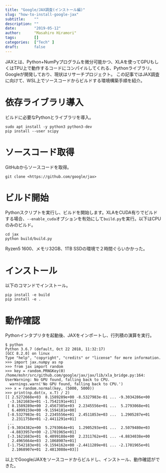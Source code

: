 ```yaml
---
title: "Google/JAX調査(インストール編)"
slug: "how-to-install-google-jax"
subtitle:    ""
description: ""
date:        "2019-05-12"
author:      "Masahiro Hiramori"
tags:        []
categories:  ["Tech" ]
draft:       false
---
```


JAXとは、Python+NumPyプログラムを微分可能かつ、XLAを使ってGPUもしくはTPU上で動作するコードにコンパイルしてくれる、Pythonライブラリ。Googleが開発しており、現状はリサーチプロジェクト。
この記事ではJAX調査に向けて、WSL上でソースコードからビルドする環境構築手順を紹介。

# 依存ライブラリ導入

ビルドに必要なPythonとライブラリを導入。

```
sudo apt install -y python3 python3-dev
pip install --user scipy
```

# ソースコード取得

GitHubからソースコードを取得。

```
git clone <https://github.com/google/jax>
```

# ビルド開始

Pythonスクリプトを実行し、ビルドを開始します。XLAをCUDA有りでビルドする場合、`--enable_cuda`オプションを有効にして`build.py`を実行。以下はCPUのみのビルド。

```
cd jax
python build/build.py
```

Ryzen5 1600、メモリ32GB、1TB SSDの環境で２時間ぐらいかかった。

# インストール

以下のコマンドでインストール。

```
pip install -e build
pip install -e .
```

# 動作確認

Pythonインタプリタを起動後、JAXをインポートし、行列積の演算を実行。

```
$ python
Python 3.6.7 (default, Oct 22 2018, 11:32:17)
[GCC 8.2.0] on linux
Type "help", "copyright", "credits" or "license" for more information.
>>> import jax.numpy as np
>>> from jax import random
>>> key = random.PRNGKey(0)
/home/mshr/src/github.com/google/jax/jax/lib/xla_bridge.py:164: UserWarning: No GPU found, falling back to CPU.
  warnings.warn('No GPU found, falling back to CPU.')
>>> x = random.normal(key, (5000, 5000))
>>> print(np.dot(x, x.T) / 2)
[[ 2.5272668e+03  8.1589289e+00 -8.5327983e-01 ... -9.3034286e+00
  -3.1621683e+01 -1.7542191e+01]
 [ 8.1589289e+00  2.4567305e+03  2.2345556e+01 ...  5.2793068e+01
   6.4099159e+00 -9.1594181e+00]
 [-8.5327983e-01  2.2345556e+01  2.4511853e+03 ...  1.2905287e+01
   2.2311758e+01 -2.4411291e+01]
 ...
 [-9.3034382e+00  5.2793064e+01  1.2905293e+01 ...  2.5079480e+03
  -4.8833957e+00 -2.1701965e+01]
 [-3.1621683e+01  6.4099188e+00  2.2311762e+01 ... -4.8834038e+00
   2.4965664e+03  2.1068907e+01]
 [-1.7542183e+01 -9.1594162e+00 -2.4411289e+01 ... -2.1701965e+01
   2.1068907e+01  2.4813088e+03]]
```

以上でGoogle/JAXをソースコードからビルドし、インストール、動作確認ができた。